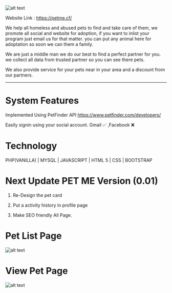 ![alt text](https://raw.githubusercontent.com/JoemarDev/Petme/master/assets/images/logo/logo.png)


Website Link : https://petme.cf/

We help all homeless and abused pets to find and take care of them, we promote all social and website for adoption, if you want to inlist your program just email us for that matter. you can put any animal here for adoptation so soon we can them a family.

We are just a middle man we do our best to find a perfect partner for you. we collect all data from trusted partner so you can see there pets.

We also provide service for your pets near in your area and a discount from our partners.
_______________________________________________________________

# System Features

Implemented Using PetFinder API
https://www.petfinder.com/developers/

Easily signin using your social account. 
Gmail ✅ ,Facebook ❌

# Technology
PHP(VANILLA) | MYSQL | JAVASCRIPT | HTML 5 | CSS |  BOOTSTRAP

# Next Update PET ME Version (0.01)


1. Re-Design the pet card

2. Put a activity history in profile page

3. Make SEO friendly All Page.


# Pet List Page
![alt text](https://media-exp1.licdn.com/dms/image/C5622AQGqjrxr6frgwQ/feedshare-shrink_1280-alternative/0/1606298562900?e=1609372800&v=beta&t=yBtaeIfCD462L6iCDNxPoSW2Yr-1mD4On3W8hlW2H1M)

# View Pet Page
![alt text](https://media-exp1.licdn.com/dms/image/C5622AQHpfiLmKNI7LA/feedshare-shrink_1280-alternative/0/1606298560437?e=1609372800&v=beta&t=dpTGq0bTH4SwgHEAN8of-V30bB3Tplz3iFMpCkwwyuE)

